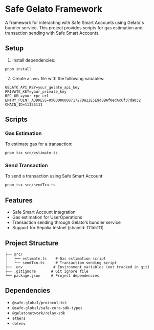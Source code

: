 # Safe Gelato Framework

A framework for interacting with Safe Smart Accounts using Gelato's bundler service. This project provides scripts for gas estimation and transaction sending with Safe Smart Accounts.

## Setup

1. Install dependencies:
```bash
pnpm install
```

2. Create a `.env` file with the following variables:
```env
GELATO_API_KEY=your_gelato_api_key
PRIVATE_KEY=your_private_key
RPC_URL=your_rpc_url
ENTRY_POINT_ADDRESS=0x0000000071727De22E5E9d8BAf0edAc6f37da032
CHAIN_ID=11155111
```

## Scripts

### Gas Estimation
To estimate gas for a transaction:
```bash
pnpm tsx src/estimate.ts
```

### Send Transaction
To send a transaction using Safe Smart Account:
```bash
pnpm tsx src/sendTxn.ts
```

## Features

- Safe Smart Account integration
- Gas estimation for UserOperations
- Transaction sending through Gelato's bundler service
- Support for Sepolia testnet (chainId: 11155111)

## Project Structure

```
├── src/
│   ├── estimate.ts    # Gas estimation script
│   └── sendTxn.ts     # Transaction sending script
├── .env              # Environment variables (not tracked in git)
├── .gitignore       # Git ignore file
└── package.json     # Project dependencies
```

## Dependencies

- `@safe-global/protocol-kit`
- `@safe-global/safe-core-sdk-types`
- `@gelatonetwork/relay-sdk`
- `ethers`
- `dotenv` 